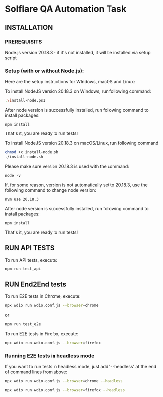 # Solflare QA Automation Task

## INSTALLATION

### PREREQUISITS
Node.js version 20.18.3 - if it's not installed, it will be installed via setup script

### Setup (with or without Node.js):
Here are the setup instructions for WIndows, macOS and Linux:

To install NodeJS version 20.18.3 on Windows, run following command:
```bash
.\install-node.ps1
```
After node version is successfully installed, run following command to install packages:
```
npm install
```

That's it, you are ready to run tests!



To install NodeJS version 20.18.3 on macOS/Linux, run following command
```bash
chmod +x install-node.sh
./install-node.sh
```

Please make sure version 20.18.3 is used with the command:
```
node -v
```

If, for some reason, version is not automatically set to 20.18.3, use the following command to change node version:
```
nvm use 20.18.3
```

After node version is successfully installed, run following command to install packages:
```
npm install
```

That's it, you are ready to run tests!

## RUN API TESTS

To run API tests, execute:

```bash
npm run test_api
```

## RUN End2End tests

To run E2E tests in Chrome, execute:

```bash
npx wdio run wdio.conf.js --browser=chrome
```

or

```bash
npm run test_e2e
```

To run E2E tests in Firefox, execute:

```bash
npx wdio run wdio.conf.js --browser=firefox
```

### Running E2E tests in headless mode

If you want to run tests in headless mode, just add '--headless' at the end of command lines from above:

```bash
npx wdio run wdio.conf.js --browser=chrome --headless
```

```bash
npx wdio run wdio.conf.js --browser=firefox --headless
```